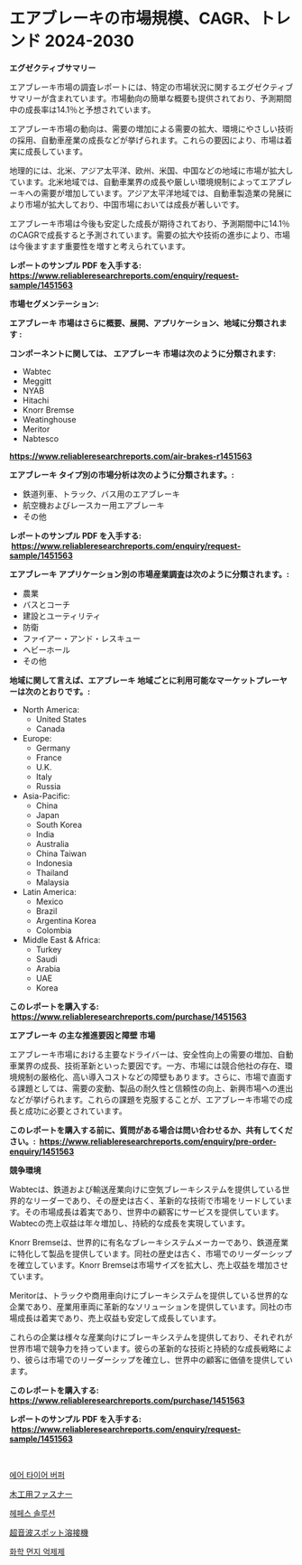 <p><h1>エアブレーキの市場規模、CAGR、トレンド 2024-2030</h1></p><p><strong>エグゼクティブサマリー</strong></p>
<p><p>エアブレーキ市場の調査レポートには、特定の市場状況に関するエグゼクティブサマリーが含まれています。市場動向の簡単な概要も提供されており、予測期間中の成長率は14.1％と予想されています。</p><p>エアブレーキ市場の動向は、需要の増加による需要の拡大、環境にやさしい技術の採用、自動車産業の成長などが挙げられます。これらの要因により、市場は着実に成長しています。</p><p>地理的には、北米、アジア太平洋、欧州、米国、中国などの地域に市場が拡大しています。北米地域では、自動車業界の成長や厳しい環境規制によってエアブレーキへの需要が増加しています。アジア太平洋地域では、自動車製造業の発展により市場が拡大しており、中国市場においては成長が著しいです。</p><p>エアブレーキ市場は今後も安定した成長が期待されており、予測期間中に14.1％のCAGRで成長すると予測されています。需要の拡大や技術の進歩により、市場は今後ますます重要性を増すと考えられています。</p></p>
<p><strong>レポートのサンプル PDF を入手する: <a href="https://www.reliableresearchreports.com/enquiry/request-sample/1451563">https://www.reliableresearchreports.com/enquiry/request-sample/1451563</a></strong></p>
<p><strong>市場セグメンテーション:</strong></p>
<p><strong> エアブレーキ 市場はさらに概要、展開、アプリケーション、地域に分類されます :</strong></p>
<p><strong>コンポーネントに関しては、 エアブレーキ 市場は次のように分類されます: &nbsp;</strong></p>
<p><ul><li>Wabtec</li><li>Meggitt</li><li>NYAB</li><li>Hitachi</li><li>Knorr Bremse</li><li>Weatinghouse</li><li>Meritor</li><li>Nabtesco</li></ul></p>
<p><strong><a href="https://www.reliableresearchreports.com/air-brakes-r1451563">https://www.reliableresearchreports.com/air-brakes-r1451563</a></strong></p>
<p><strong> エアブレーキ タイプ別の市場分析は次のように分類されます。:</strong></p>
<p><ul><li>鉄道列車、トラック、バス用のエアブレーキ</li><li>航空機およびレースカー用エアブレーキ</li><li>その他</li></ul></p>
<p><strong>レポートのサンプル PDF を入手する: &nbsp;<a href="https://www.reliableresearchreports.com/enquiry/request-sample/1451563">https://www.reliableresearchreports.com/enquiry/request-sample/1451563</a></strong></p>
<p><strong> エアブレーキ アプリケーション別の市場産業調査は次のように分類されます。:</strong></p>
<p><ul><li>農業</li><li>バスとコーチ</li><li>建設とユーティリティ</li><li>防衛</li><li>ファイアー・アンド・レスキュー</li><li>ヘビーホール</li><li>その他</li></ul></p>
<p><strong>地域に関して言えば、エアブレーキ 地域ごとに利用可能なマーケットプレーヤーは次のとおりです。:</strong></p>
<p><ul>
    <li>
        North America:
        <ul>
            <li>United States</li>
            <li>Canada</li>
        </ul>
    </li>
    <li>
        Europe:
        <ul>
            <li>Germany</li>
            <li>France</li>
            <li>U.K.</li>
            <li>Italy</li>
            <li>Russia</li>
        </ul>
    </li>
    <li>
        Asia-Pacific:
        <ul>
            <li>China</li>
            <li>Japan</li>
            <li>South Korea</li>
            <li>India</li>
            <li>Australia</li>
            <li>China Taiwan</li>
            <li>Indonesia</li>
            <li>Thailand</li>
            <li>Malaysia</li>
        </ul>
    </li>
    <li>
        Latin America:
        <ul>
            <li>Mexico</li>
            <li>Brazil</li>
            <li>Argentina Korea</li>
            <li>Colombia</li>
        </ul>
    </li>
    <li>
        Middle East & Africa:
        <ul>
            <li>Turkey</li>
            <li>Saudi</li>
            <li>Arabia</li>
            <li>UAE</li>
            <li>Korea</li>
        </ul>
    </li>
    </ul></p>
<p><strong>このレポートを購入する: &nbsp;<a href="https://www.reliableresearchreports.com/purchase/1451563">https://www.reliableresearchreports.com/purchase/1451563</a></strong></p>
<p><strong>エアブレーキ の主な推進要因と障壁 市場</strong></p>
<p><p>エアブレーキ市場における主要なドライバーは、安全性向上の需要の増加、自動車業界の成長、技術革新といった要因です。一方、市場には競合他社の存在、環境規制の厳格化、高い導入コストなどの障壁もあります。さらに、市場で直面する課題としては、需要の変動、製品の耐久性と信頼性の向上、新興市場への進出などが挙げられます。これらの課題を克服することが、エアブレーキ市場での成長と成功に必要とされています。</p></p>
<p><strong>このレポートを購入する前に、質問がある場合は問い合わせるか、共有してください。:&nbsp; <a href="https://www.reliableresearchreports.com/enquiry/pre-order-enquiry/1451563">https://www.reliableresearchreports.com/enquiry/pre-order-enquiry/1451563</a></strong></p>
<p><strong>競争環境</strong></p>
<p><p>Wabtecは、鉄道および輸送産業向けに空気ブレーキシステムを提供している世界的なリーダーであり、その歴史は古く、革新的な技術で市場をリードしています。その市場成長は着実であり、世界中の顧客にサービスを提供しています。Wabtecの売上収益は年々増加し、持続的な成長を実現しています。</p><p>Knorr Bremseは、世界的に有名なブレーキシステムメーカーであり、鉄道産業に特化して製品を提供しています。同社の歴史は古く、市場でのリーダーシップを確立しています。Knorr Bremseは市場サイズを拡大し、売上収益を増加させています。</p><p>Meritorは、トラックや商用車向けにブレーキシステムを提供している世界的な企業であり、産業用車両に革新的なソリューションを提供しています。同社の市場成長は着実であり、売上収益も安定して成長しています。</p><p>これらの企業は様々な産業向けにブレーキシステムを提供しており、それぞれが世界市場で競争力を持っています。彼らの革新的な技術と持続的な成長戦略により、彼らは市場でのリーダーシップを確立し、世界中の顧客に価値を提供しています。</p></p>
<p><strong>このレポートを購入する: &nbsp; <a href="https://www.reliableresearchreports.com/purchase/1451563">https://www.reliableresearchreports.com/purchase/1451563</a></strong></p>
<p><strong>レポートのサンプル PDF を入手する: &nbsp;<a href="https://www.reliableresearchreports.com/enquiry/request-sample/1451563">https://www.reliableresearchreports.com/enquiry/request-sample/1451563</a></strong><strong></strong></p>
<p>&nbsp;</p>
<p><p><a href="https://medium.com/@isariontaru/%EC%97%90%EC%96%B4-%ED%83%80%EC%9D%B4%EC%96%B4-%EB%B2%84%ED%8D%BC-%EC%8B%9C%EC%9E%A5-%EA%B7%9C%EB%AA%A8-%EC%8B%9C%EC%9E%A5-%EC%A0%84%EB%A7%9D-%EB%B0%8F-%EC%8B%9C%EC%9E%A5-%EC%98%88%EC%B8%A1-2024%EB%85%84%EB%B6%80%ED%84%B0-2031%EB%85%84%EA%B9%8C%EC%A7%80-46ab131bbd8e">에어 타이어 버퍼</a></p><p><a href="https://medium.com/@urinalisis45667/%E6%9C%A8%E5%B7%A5%E9%87%91%E5%85%B7%E5%B8%82%E5%A0%B4-%E6%88%90%E5%8A%9F%E3%81%97%E3%81%9F%E3%83%93%E3%82%B8%E3%83%8D%E3%82%B9%E6%88%A6%E7%95%A5%E3%81%AE%E9%8D%B52031%E5%B9%B4%E3%81%BE%E3%81%A7%E3%81%AE%E4%BA%88%E6%B8%AC-b8e9f846a0d5">木工用ファスナー</a></p><p><a href="https://medium.com/@maxinewilloughby/hepes-%EC%9A%A9%EC%95%A1-%EC%8B%9C%EC%9E%A5-%EB%B3%B4%EA%B3%A0%EC%84%9C%EB%8A%94%EC%9D%B4-%EC%8B%9C%EC%9E%A5%EC%9D%98-%EC%B5%9C%EC%8B%A0-%ED%8A%B8%EB%A0%8C%EB%93%9C%EC%99%80-%EC%84%B1%EC%9E%A5-%EA%B8%B0%ED%9A%8C%EB%A5%BC-%EB%93%9C%EB%9F%AC%EB%83%85%EB%8B%88%EB%8B%A4-dc1f3175e0c9">헤페스 솔루션</a></p><p><a href="https://medium.com/@johndory19/%E8%B6%85%E9%9F%B3%E6%B3%A2%E3%82%B9%E3%83%9D%E3%83%83%E3%83%88%E6%BA%B6%E6%8E%A5%E6%A9%9F%E3%81%AE%E5%B8%82%E5%A0%B4%E3%82%B7%E3%82%A7%E3%82%A2%E3%81%AE%E9%80%B2%E5%8C%96%E3%81%A8%E5%B8%82%E5%A0%B4%E6%88%90%E9%95%B7%E3%81%AE%E3%83%88%E3%83%AC%E3%83%B3%E3%83%892024%E5%B9%B4-2031%E5%B9%B4-87c4a4f0293c">超音波スポット溶接機</a></p><p><a href="https://github.com/GabrielBlanda5656/Market-Research-Report-List-1/blob/main/498184319455.md">화학 먼지 억제제</a></p></p>
